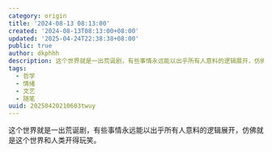 ```yaml
---
category: origin
title: '2024-08-13 08:13:00'
created: '2024-08-13T08:13:00+08:00'
updated: '2025-04-24T22:38:38+08:00'
public: true
author: dkphhh
description: 这个世界就是一出荒诞剧，有些事情永远能以出乎所有人意料的逻辑展开，仿佛就是这个世界和人类开得玩笑……
tags:
  - 哲学
  - 情绪
  - 文艺
  - 随笔
uuid: 20250420210603twuy
---
```


这个世界就是一出荒诞剧，有些事情永远能以出乎所有人意料的逻辑展开，仿佛就是这个世界和人类开得玩笑。
